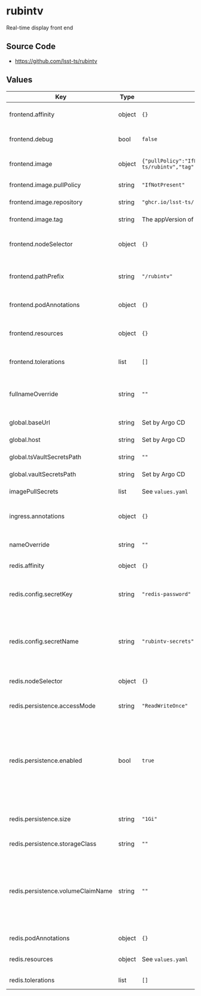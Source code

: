 # rubintv

Real-time display front end

## Source Code

* <https://github.com/lsst-ts/rubintv>

## Values

| Key | Type | Default | Description |
|-----|------|---------|-------------|
| frontend.affinity | object | `{}` | Affinity rules for the rubintv frontend pod |
| frontend.debug | bool | `false` | If set to true, enable more verbose logging. |
| frontend.image | object | `{"pullPolicy":"IfNotPresent","repository":"ghcr.io/lsst-ts/rubintv","tag":""}` | Settings for rubintv OCI image |
| frontend.image.pullPolicy | string | `"IfNotPresent"` | Pull policy for the rubintv image |
| frontend.image.repository | string | `"ghcr.io/lsst-ts/rubintv"` | rubintv frontend image to use |
| frontend.image.tag | string | The appVersion of the chart | Tag of rubintv image to use |
| frontend.nodeSelector | object | `{}` | Node selector rules for the rubintv frontend pod |
| frontend.pathPrefix | string | `"/rubintv"` | Prefix for rubintv's frontend API routes. |
| frontend.podAnnotations | object | `{}` | Annotations for the rubintv frontend pod |
| frontend.resources | object | `{}` | Resource limits and requests for the rubintv frontend pod |
| frontend.tolerations | list | `[]` | Tolerations for the rubintv frontend pod |
| fullnameOverride | string | `""` | Override the full name for resources (includes the release name) |
| global.baseUrl | string | Set by Argo CD | Base URL for the environment |
| global.host | string | Set by Argo CD | Host name for ingress |
| global.tsVaultSecretsPath | string | `""` | Relative path for tsVault secrets |
| global.vaultSecretsPath | string | Set by Argo CD | Base path for Vault secrets |
| imagePullSecrets | list | See `values.yaml` | Image pull secrets. |
| ingress.annotations | object | `{}` | Additional annotations to add to the ingress |
| nameOverride | string | `""` | Override the base name for resources |
| redis.affinity | object | `{}` | Affinity rules for the Redis pod |
| redis.config.secretKey | string | `"redis-password"` | Key inside secret from which to get the Redis password (do not change) |
| redis.config.secretName | string | `"rubintv-secrets"` | Name of secret containing Redis password (may require changing if fullnameOverride is set) |
| redis.nodeSelector | object | `{}` | Node selection rules for the Redis pod |
| redis.persistence.accessMode | string | `"ReadWriteOnce"` | Access mode of storage to request |
| redis.persistence.enabled | bool | `true` | Whether to persist Redis storage and thus tokens. Setting this to false will use `emptyDir` and reset all tokens on every restart. Only use this for a test deployment. |
| redis.persistence.size | string | `"1Gi"` | Amount of persistent storage to request |
| redis.persistence.storageClass | string | `""` | Class of storage to request |
| redis.persistence.volumeClaimName | string | `""` | Use an existing PVC, not dynamic provisioning. If this is set, the size, storageClass, and accessMode settings are ignored. |
| redis.podAnnotations | object | `{}` | Pod annotations for the Redis pod |
| redis.resources | object | See `values.yaml` | Resource limits and requests for the Redis pod |
| redis.tolerations | list | `[]` | Tolerations for the Redis pod |
